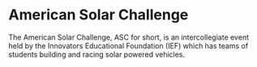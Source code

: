 # American Solar Challenge

The American Solar Challenge, ASC for short, is an intercollegiate event held by the Innovators Educational Foundation (IEF) which has teams of students building and racing solar powered vehicles.

